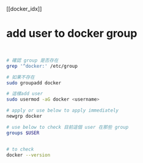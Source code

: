 [[docker_idx]]

# add user to docker group 
```sh


# 確認 group 是否存在
grep '^docker:' /etc/group

# 如果不存在
sudo groupadd docker

# 這樣add user
sudo usermod -aG docker <username>

# apply or use below to apply immediately
newgrp docker

# use below to check 目前這個 user 在那些 group
groups $USER


# to check
docker --version

```